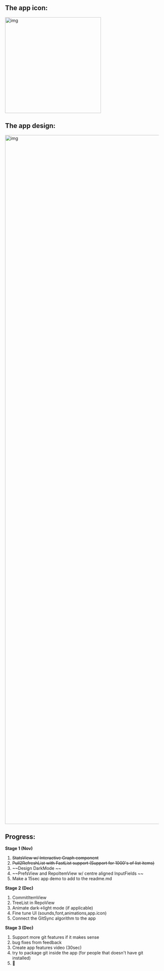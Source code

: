 ## The app icon:  

<img width="314" alt="img" src="https://dl.dropboxusercontent.com/u/2559476/gitsync_logo_2016_blue.png">

## The app design:   

<img width="2257" alt="img" src="https://dl.dropboxusercontent.com/u/2559476/gitsync_gui_design-01.png">


## Progress:

**Stage 1 (Nov)**  
1. ~~StatsView w/ Interactive Graph component~~  
2. ~~Pull2RefreshList with FastList support (Support for 1000's of list items)~~  
3. ~~Design DarkMode ~~
4. ~~PrefsView and RepoItemView w/ centre aligned InputFields  ~~
5. Make a 15sec app demo to add to the readme.md  

**Stage 2 (Dec)**  
1. CommitItemView  
2. TreeList in RepoView  
3. Animate dark->light mode (if applicable)  
4. Fine tune UI (sounds,font,animations,app.icon)  
5. Connect the GitSync algorithm to the app  

**Stage 3 (Dec)**  
1. Support more git features if it makes sense  
2. bug fixes from feedback  
3. Create app features video (30sec)  
4. try to package git inside the app (for people that doesn't have git installed)  
5. 🚀  
